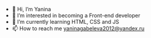 - 👋 Hi, I’m Yanina
- 👀 I’m interested in becoming a Front-end developer
- 🌱 I’m currently learning HTML, CSS and JS
- 📫 How to reach me yaninagabeleva2012@yandex.ru

<!---
yaninagabeleva2012/yaninagabeleva2012 is a ✨ special ✨ repository because its `README.md` (this file) appears on your GitHub profile.
You can click the Preview link to take a look at your changes.
--->
